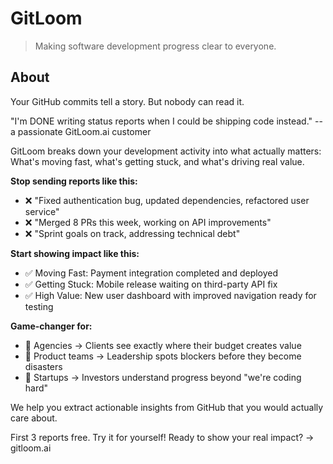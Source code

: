# GitLoom

> Making software development progress clear to everyone.

## About

Your GitHub commits tell a story. But nobody can read it.

"I'm DONE writing status reports when I could be shipping code instead."
-- a passionate GitLoom.ai customer

GitLoom breaks down your development activity into what actually matters: What's moving fast, what's getting stuck, and what's driving real value.

**Stop sending reports like this:**
- ❌ "Fixed authentication bug, updated dependencies, refactored user service"
- ❌ "Merged 8 PRs this week, working on API improvements"
- ❌ "Sprint goals on track, addressing technical debt"

**Start showing impact like this:**
- ✅ Moving Fast: Payment integration completed and deployed
- ✅ Getting Stuck: Mobile release waiting on third-party API fix
- ✅ High Value: New user dashboard with improved navigation ready for testing

**Game-changer for:**
- 🚀 Agencies → Clients see exactly where their budget creates value
- 🚀 Product teams → Leadership spots blockers before they become disasters
- 🚀 Startups → Investors understand progress beyond "we're coding hard"

We help you extract actionable insights from GitHub that you would actually care about.

First 3 reports free. Try it for yourself! Ready to show your real impact? → gitloom.ai


